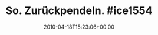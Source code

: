 ---
retweeted: false
source: <a href="http://twitter.com" rel="nofollow">Twitter Web Client</a>
entities:
  hashtags:
  - text: ice1554
    indices:
    - '19'
    - '27'
  symbols: []
  user_mentions: []
  urls: []
display_text_range:
- '0'
- '27'
favorite_count: '0'
id_str: '12402505478'
truncated: false
retweet_count: '0'
id: '12402505478'
created_at: Sun Apr 18 15:23:06 +0000 2010
favorited: false
full_text: 'So. Zurückpendeln. #ice1554'
lang: de
tags:
- ice1554
- pesos:twitter
date: '2010-04-18T15:23:06+00:00'
src: https://twitter.com/bascht/status/12402505478
original_url: https://twitter.com/bascht/status/12402505478
type: twitter_tweet
text: 'So. Zurückpendeln. #ice1554'
title: 'So. Zurückpendeln. #ice1554'

---